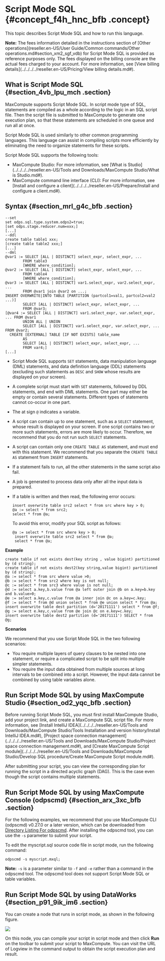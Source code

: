 # Script Mode SQL {#concept_f4h_hnc_bfb .concept}

This topic describes Script Mode SQL and how to run this language.

**Note:** The fees information detailed in the instructions section of [Other operations](reseller.en-US/User Guide/Common commands/Other operations.md#section_xm2_sgf_vdb) for Script Mode SQL is provided as reference purposes only. The fees displayed on the billing console are the actual fees charged to your account. For more information, see [View billing details](../../../../reseller.en-US/Pricing/View billing details.md#).

## What is Script Mode SQL {#section_4vb_lpu_mch .section}

MaxCompute supports Script Mode SQL. In script mode type of SQL, statements are compiled as a whole according to the logic in an SQL script file. Then the script file is submitted to MaxCompute to generate one execution plan, so that these statements are scheduled in one queue and run all at once.

Script Mode SQL is used similarly to other common programming languages. This language can assist in compiling scripts more efficiently by eliminating the need to organize statements for these scripts.

Script Mode SQL supports the following tools:

-   MaxCompute Studio: For more information, see [What is Studio](../../../../reseller.en-US/Tools and Downloads/MaxCompute Studio/What is Studio.md#).
-   MaxCompute command line interface \(CLI\): For more information, see [Install and configure a client](../../../../reseller.en-US/Prepare/Install and configure a client.md#).

## Syntax {#section_mrl_g4c_bfb .section}

```
--set
set odps.sql.type.system.odps2=true;
[set odps.stage.reducer.num=xxx;]
[...]
--ddl
create table table1 xxx;
[create table table2 xxx;]
[...]
--dml
@var1 := SELECT [ALL | DISTINCT] select_expr, select_expr, ...
        FROM table3
        [WHERE where_condition];
@var2 := SELECT [ALL | DISTINCT] select_expr, select_expr, ...
        FROM table4
        [WHERE where_condition];
@var3 := SELECT [ALL | DISTINCT] var1.select_expr, var2.select_expr, ...
        FROM @var1 join @var2 on ...;
INSERT OVERWRITE|INTO TABLE [PARTITION (partcol1=val1, partcol2=val2 ...)]
        SELECT [ALL | DISTINCT] select_expr, select_expr, ...
        FROM @var3;    
[@var4 := SELECT [ALL | DISTINCT] var1.select_expr, var.select_expr, ... FROM @var1 
        UNION ALL | UNION 
        SELECT [ALL | DISTINCT] var1.select_expr, var.select_expr, ... FROM @var2;    
  CREATE [EXTERNAL] TABLE [IF NOT EXISTS] table_name 
        AS 
        SELECT [ALL | DISTINCT] select_expr, select_expr, ...
        FROM var4;]
[...]
```

-   Script Mode SQL supports `SET` statements, data manipulation language \(DML\) statements, and data definition language \(DDL\) statements \(excluding such statements as `DESC` and `SHOW` whose results are displayed on your screen\).
-   A complete script must start with `SET` statements, followed by DDL statements, and end with DML statements. One part may either be empty or contain several statements. Different types of statements cannot co-occur in one part.
-   The at sign `@` indicates a variable.
-   A script can contain up to one statement, such as a `SELECT` statement, whose result is displayed on your screen. If one script contains two or more such statements, errors are more likely to occur. Therefore, we recommend that you do not run such `SELECT` statements.
-   A script can contain only one `CREATE TABLE AS` statement, and must end with this statement. We recommend that you separate the `CREATE TABLE AS` statement from `INSERT` statements.
-   If a statement fails to run, all the other statements in the same script also fail.
-   A job is generated to process data only after all the input data is prepared.
-   If a table is written and then read, the following error occurs:

    ```
    insert overwrite table src2 select * from src where key > 0;
    @a := select * from src2;
    select * from @a;
    ```

    To avoid this error, modify your SQL script as follows:

    ```
    @a := select * from src where key > 0;
     insert overwrite table src2 select * from @a;
     select * from @a;
    ```


**Example** 

```
create table if not exists dest(key string , value bigint) partitioned by (d string);
create table if not exists dest2(key string,value bigint) partitioned by (d string);
@a := select * from src where value >0;
@b := select * from src2 where key is not null;
@c := select * from src3 where value is not null;
@d := select a.key,b.value from @a left outer join @b on a.key=b.key and b.value>0;
@e := select a.key,c.value from @a inner join @c on a.key=c.key;
@f := select * from @d union select * from @e union select * from @a;
insert overwrite table dest partition (d='20171111') select * from @f;
@g := select e.key,c.value from @e join @c on e.key=c.key;
insert overwrite table dest2 partition (d='20171111') SELECT * from @g;
```

**Scenarios**

We recommend that you use Script Mode SQL in the two following scenarios:

-   You require multiple layers of query clauses to be nested into one statement, or require a complicated script to be split into multiple simpler statements.
-   You require the input data obtained from multiple sources at long intervals to be combined into a script. However, the input data cannot be combined by using table variables alone.

## Run Script Mode SQL by using MaxCompute Studio {#section_od2_yqc_bfb .section}

Before running Script Mode SQL, you must first install MaxCompute Studio, add your project link, and create a MaxCompute SQL script file. For more information, see [Install IntelliJ IDEA](../../../../reseller.en-US/Tools and Downloads/MaxCompute Studio/Tools Installation and version history/Install IntelliJ IDEA.md#), [Project space connection management](../../../../reseller.en-US/Tools and Downloads/MaxCompute Studio/Project space connection management.md#), and [Create MaxCompute Script module](../../../../reseller.en-US/Tools and Downloads/MaxCompute Studio/Develop SQL procedure/Create MaxCompute Script module.md#).

After submitting your script, you can view the corresponding plan for running the script in a directed acyclic graph \(DAG\). This is the case even though the script contains multiple statements.

## Run Script Mode SQL by using MaxCompute Console \(odpscmd\) {#section_arx_3xc_bfb .section}

For the following examples, we recommend that you use MaxCompute CLI \(odpscmd\) v0.27.0 or a later version, which can be downloaded from [Directory Listing For odpscmd](http://odps.alibaba-inc.com/official_downloads/odpscmd/). After installing the odpscmd tool, you can use the `-s` parameter to submit your script.

To edit the myscript.sql source code file in script mode, run the following command:

 `odpscmd -s myscript.mxql;` 

**Note:** `-s` is a parameter similar to `-f` and `-e` rather than a command in the odpscmd tool. The odpscmd tool does not support Script Mode SQL or table variables.

## Run Script Mode SQL by using DataWorks {#section_p91_9ik_im6 .section}

You can create a node that runs in script mode, as shown in the following figure.

![](http://static-aliyun-doc.oss-cn-hangzhou.aliyuncs.com/assets/img/20231/155850687844790_en-US.png)

On this node, you can compile your script in script mode and then click **Run** on the toolbar to submit your script to MaxCompute. You can visit the URL of Logview in the command output to obtain the script execution plan and result.

